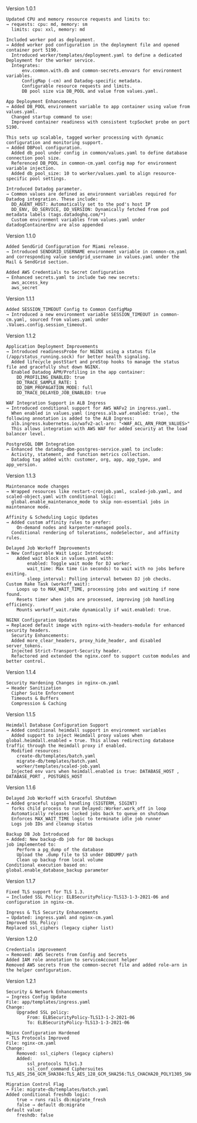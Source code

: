 Version 1.0.1

    Updated CPU and memory resource requests and limits to:
    → requests: cpu: md, memory: sm
      limits: cpu: xxl, memory: md

    Included worker pod as deployment.
    → Added worker pod configuration in the deployment file and opened container port 5190.
      Introduced worker/templates/deployment.yaml to define a dedicated Deployment for the worker service.
      Integrates:
          env.common.with.db and common-secrets.envvars for environment variables.
          ConfigMap (-cm) and Datadog-specific metadata.
          Configurable resource requests and limits.
          DB pool size via DB_POOL and value from values.yaml.
  
    App Deployment Enhancements
    → Added DB_POOL environment variable to app container using value from values.yaml.
      Changed startup command to use:
      Improved container readiness with consistent tcpSocket probe on port 5190.

    This sets up scalable, tagged worker processing with dynamic configuration and monitoring support.
    → Added DBPool configuration.
      Added db_pool under config in common/values.yaml to define database connection pool size.
      Referenced DB_POOL in common-cm.yaml config map for environment variable injection.
      Added db_pool_size: 10 to worker/values.yaml to align resource-specific pool settings.

    Introduced Datadog parameter.
    → Common values are defined as environment variables required for Datadog integration. These include:
      DD_AGENT_HOST: Automatically set to the pod's host IP
      DD_ENV, DD_SERVICE, DD_VERSION: Dynamically fetched from pod metadata labels (tags.datadoghq.com/*)
      Custom environment variables from values.yaml under datadogContainerEnv are also appended

Version 1.1.0

    Added SendGrid Configuration for Miami release.
    → Introduced SENDGRID_USERNAME environment variable in common-cm.yaml and corresponding value sendgrid_username in values.yaml under the Mail & SendGrid section.

    Added AWS Credentials to Secret Configuration
    → Enhanced secrets.yaml to include two new secrets:
      aws_access_key
      aws_secret

Version 1.1.1

    Added SESSION_TIMEOUT Config to Common ConfigMap
    → Introduced a new environment variable SESSION_TIMEOUT in common-cm.yaml, sourced from values.yaml under .Values.config.session_timeout.

Version 1.1.2

    Application Deployment Improvements
    → Introduced readinessProbe for NGINX using a status file (/app/status_running.sock) for better health signaling.
      Added lifecycle postStart and preStop hooks to manage the status file and gracefully shut down NGINX.
      Enabled Datadog APM/Profiling in the app container:
        DD_PROFILING_ENABLED: true
        DD_TRACE_SAMPLE_RATE: 1
        DD_DBM_PROPAGATION_MODE: full
        DD_TRACE_DELAYED_JOB_ENABLED: true

    WAF Integration Support in ALB Ingress
    → Introduced conditional support for AWS WAFv2 in ingress.yaml. 
      When enabled in values.yaml (ingress.alb.waf.enabled: true), the following annotation is added to the ALB Ingress:
      alb.ingress.kubernetes.io/wafv2-acl-arn: "<WAF_ACL_ARN_FROM_VALUES>"
      This allows integration with AWS WAF for added security at the load balancer level.

    PostgreSQL DBM Integration
    → Enhanced the datadog-dbm-postgres-service.yaml to include:
      Activity, statement, and function metrics collection.
      Datadog tag added with: customer, org, app, app_type, and app_version.

Version 1.1.3

    Maintenance mode changes
    → Wrapped resources like restart-cronjob.yaml, scaled-job.yaml, and scaled-object.yaml with conditional logic:
      global.enable_maintenance_mode to skip non-essential jobs in maintenance mode.
    
    Affinity & Scheduling Logic Updates
    → Added custom affinity rules to prefer:
        On-demand nodes and karpenter-managed pools.
      Conditional rendering of tolerations, nodeSelector, and affinity rules.

    Delayed Job Workoff Improvements
    → New Configurable Wait Logic Introduced:
        Added wait block in values.yaml with:
            enabled: Toggle wait mode for DJ worker.
            wait_time: Max time (in seconds) to wait with no jobs before exiting.
            sleep_interval: Polling interval between DJ job checks.
    Custom Rake Task (workoff_wait):
        Loops up to MAX_WAIT_TIME, processing jobs and waiting if none found.
        Resets timer when jobs are processed, improving job handling efficiency.
        Mounts workoff_wait.rake dynamically if wait.enabled: true.

    NGINX Configuration Updates
    → Replaced default image with nginx-with-headers-module for enhanced security headers.
      Security Enhancements:
      Added more_clear_headers, proxy_hide_header, and disabled server_tokens.
      Injected Strict-Transport-Security header.
      Refactored and extended the nginx.conf to support custom modules and better control.

Version 1.1.4

    Security Hardening Changes in nginx-cm.yaml
    → Header Sanitization
      Cipher Suite Enforcement
      Timeouts & Buffers
      Compression & Caching

Version 1.1.5

    Heimdall Database Configuration Support
    → Added conditional heimdall support in environment variables
      Added support to inject Heimdall proxy values when global.heimdall.enabled = true. This allows redirecting database traffic through the Heimdall proxy if enabled.
      Modified resources:
        create-db/templates/batch.yaml
        migrate-db/templates/batch.yaml
        worker/templates/scaled-job.yaml
      Injected env vars when heimdall.enabled is true: DATABASE_HOST , DATABASE_PORT , POSTGRES_HOST

Version 1.1.6

    Delayed Job Workoff with Graceful Shutdown
    → Added graceful signal handling (SIGTERM, SIGINT)
      forks child process to run Delayed::Worker.work_off in loop
      Automatically releases locked jobs back to queue on shutdown
      Enforces MAX_WAIT_TIME logic to terminate idle job runner
      Logs job IDs and cleanup status

    Backup DB Job Introduced
    → Added: New backup-db job for DB backups
    job implemented to:
        Perform a pg_dump of the database
        Upload the .dump file to S3 under DBDUMP/ path
        Clean up backup from local volume
    Conditional execution based on:
    global.enable_database_backup parameter

Version 1.1.7

    Fixed TLS support for TLS 1.3.
    → Included SSL Policy: ELBSecurityPolicy-TLS13-1-3-2021-06 and configuration in nginx-cm.

    Ingress & TLS Security Enhancements
    → Updated: ingress.yaml and nginx-cm.yaml
    Improved SSL Policy:
    Replaced ssl_ciphers (legacy cipher list)

Version 1.2.0

    Credentials improvement
    → Removed: AWS Secrets from Config and Secrets
    Added IAM role annotation to serviceAccount helper
    Removed AWS secrets from the common-secret file and added role-arn in the helper configuration.

Version 1.2.1

    Security & Network Enhancements
    → Ingress Config Update
    File: app/templates/ingress.yaml
    Change:
        Upgraded SSL policy:
            From: ELBSecurityPolicy-TLS13-1-2-2021-06
            To: ELBSecurityPolicy-TLS13-1-3-2021-06

    Nginx Configuration Hardened
    → TLS Protocols Improved
    File: nginx-cm.yaml
    Change:
        Removed: ssl_ciphers (legacy ciphers)
        Added:
            ssl_protocols TLSv1.3
            ssl_conf_command Ciphersuites TLS_AES_256_GCM_SHA384:TLS_AES_128_GCM_SHA256:TLS_CHACHA20_POLY1305_SHA256

    Migration Control Flag
    → File: migrate-db/templates/batch.yaml
    Added conditional freshdb logic:
        true → runs rails db:migrate_fresh
        false → default db:migrate
    default value:
        freshdb: false


